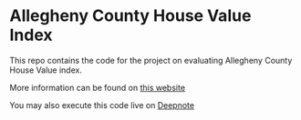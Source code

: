 # Allegheny County House Value Index
This repo contains the code for the project on evaluating Allegheny County House Value index.

More information can be found on [this website](https://git.fer.me/fidelity-interview)

You may also execute this code live on [Deepnote](https://deepnote.com/@fernandes/Allegheny-County-Home-Value-Index-TYg-QHBbTueTJolQAKlV9Q](https://deepnote.com/workspace/fernandes-0d0f1b15-266f-475a-be59-e6ea9f90c0eb/project/Allegheny-County-Home-Value-Index-4d883e40-705b-4ee7-9326-895000a955f5/notebook/1-DataCleaning-e22221516a40453691eb7fa09e741d87)https://deepnote.com/workspace/fernandes-0d0f1b15-266f-475a-be59-e6ea9f90c0eb/project/Allegheny-County-Home-Value-Index-4d883e40-705b-4ee7-9326-895000a955f5/notebook/1-DataCleaning-e22221516a40453691eb7fa09e741d87)
